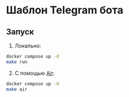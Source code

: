# Шаблон Telegram бота

## Запуск

1. Локально:

```bash
docker compose up -d
make run
```

2. С помощью [Air](https://github.com/air-verse/air):
```bash
docker compose up -d
make air
```